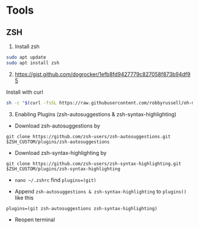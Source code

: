 # Tools
 
## ZSH
1. Install zsh
```bash
sudo apt update
sudo apt install zsh
```
2. https://gist.github.com/dogrocker/1efb8fd9427779c827058f873b94df95

Install with curl
```bash
sh -c "$(curl -fsSL https://raw.githubusercontent.com/robbyrussell/oh-my-zsh/master/tools/install.sh)"
```
3.  Enabling Plugins (zsh-autosuggestions & zsh-syntax-highlighting)

 - Download zsh-autosuggestions by
 
 `git clone https://github.com/zsh-users/zsh-autosuggestions.git $ZSH_CUSTOM/plugins/zsh-autosuggestions`
 
 - Download zsh-syntax-highlighting by
 
 `git clone https://github.com/zsh-users/zsh-syntax-highlighting.git $ZSH_CUSTOM/plugins/zsh-syntax-highlighting`

 - `nano ~/.zshrc` find `plugins=(git)`
 
 - Append `zsh-autosuggestions & zsh-syntax-highlighting` to  `plugins()` like this 
 
 `plugins=(git zsh-autosuggestions zsh-syntax-highlighting)`
 
 - Reopen terminal